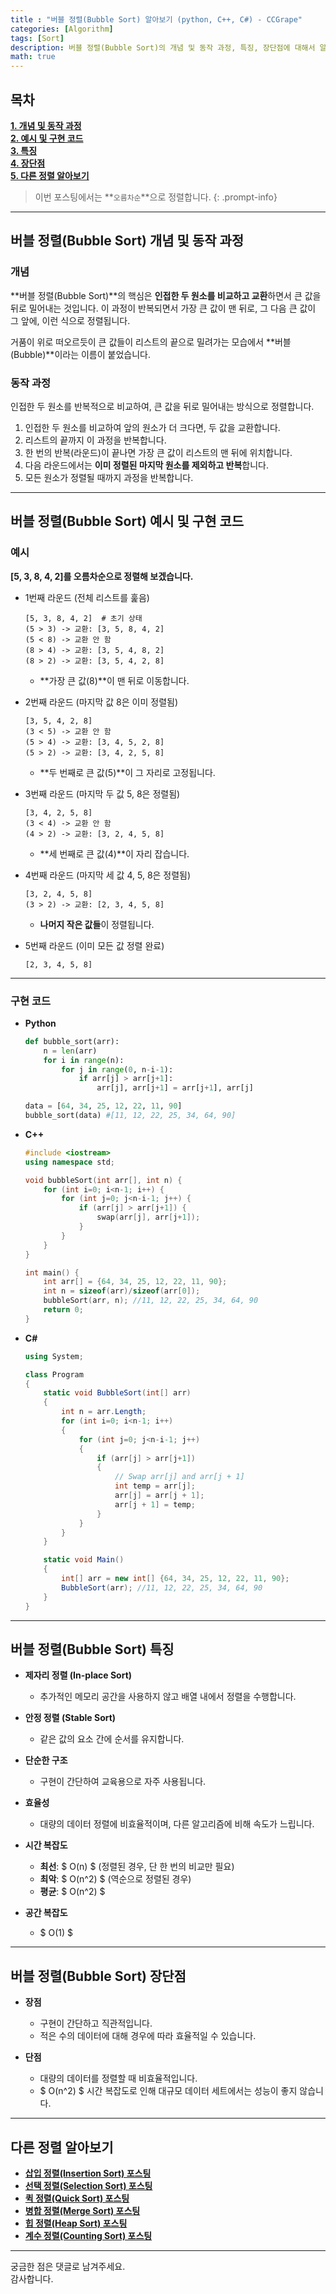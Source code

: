 ```yaml
---
title : "버블 정렬(Bubble Sort) 알아보기 (python, C++, C#) - CCGrape"
categories: [Algorithm]
tags: [Sort]
description: 버블 정렬(Bubble Sort)의 개념 및 동작 과정, 특징, 장단점에 대해서 알아봅니다. Python, C++, C#으로 예시코드를 구현합니다.
math: true
---
```


## 목차
**[1. 개념 및 동작 과정](#버블-정렬bubble-sort-개념-및-동작-과정)<br/>**
**[2. 예시 및 구현 코드](#버블-정렬bubble-sort-예시-및-구현-코드)<br/>**
**[3. 특징](#버블-정렬bubble-sort-특징)<br/>**
**[4. 장단점](#버블-정렬bubble-sort-장단점)<br/>**
**[5. 다른 정렬 알아보기](#다른-정렬-알아보기)<br/>**

> 이번 포스팅에서는 **`오름차순`**으로 정렬합니다.
{: .prompt-info}

---
## **버블 정렬(Bubble Sort) 개념 및 동작 과정**

### **개념** 

**버블 정렬(Bubble Sort)**의 핵심은 **인접한 두 원소를 비교하고 교환**하면서 큰 값을 뒤로 밀어내는 것입니다. 
이 과정이 반복되면서 가장 큰 값이 맨 뒤로, 그 다음 큰 값이 그 앞에, 이런 식으로 정렬됩니다.     

거품이 위로 떠오르듯이 큰 값들이 리스트의 끝으로 밀려가는 모습에서 **버블(Bubble)**이라는 이름이 붙었습니다.

### **동작 과정**

인접한 두 원소를 반복적으로 비교하여, 큰 값을 뒤로 밀어내는 방식으로 정렬합니다. 

1. 인접한 두 원소를 비교하여 앞의 원소가 더 크다면, 두 값을 교환합니다.
2. 리스트의 끝까지 이 과정을 반복합니다.
3. 한 번의 반복(라운드)이 끝나면 가장 큰 값이 리스트의 맨 뒤에 위치합니다.
4. 다음 라운드에서는 **이미 정렬된 마지막 원소를 제외하고 반복**합니다.
5. 모든 원소가 정렬될 때까지 과정을 반복합니다.

---
## **버블 정렬(Bubble Sort) 예시 및 구현 코드**

### **예시**

**[5, 3, 8, 4, 2]를 오름차순으로 정렬해 보겠습니다.**

- 1번째 라운드 (전체 리스트를 훑음)

    ```
    [5, 3, 8, 4, 2]  # 초기 상태
    (5 > 3) -> 교환: [3, 5, 8, 4, 2]
    (5 < 8) -> 교환 안 함
    (8 > 4) -> 교환: [3, 5, 4, 8, 2]
    (8 > 2) -> 교환: [3, 5, 4, 2, 8]
    ```
    - **가장 큰 값(8)**이 맨 뒤로 이동합니다.

- 2번째 라운드 (마지막 값 8은 이미 정렬됨)

    ```
    [3, 5, 4, 2, 8]
    (3 < 5) -> 교환 안 함
    (5 > 4) -> 교환: [3, 4, 5, 2, 8]
    (5 > 2) -> 교환: [3, 4, 2, 5, 8]
    ```
    - **두 번째로 큰 값(5)**이 그 자리로 고정됩니다.

- 3번째 라운드 (마지막 두 값 5, 8은 정렬됨)

    ```
    [3, 4, 2, 5, 8]
    (3 < 4) -> 교환 안 함
    (4 > 2) -> 교환: [3, 2, 4, 5, 8]
    ```
    - **세 번째로 큰 값(4)**이 자리 잡습니다.

- 4번째 라운드 (마지막 세 값 4, 5, 8은 정렬됨)

    ```
    [3, 2, 4, 5, 8]
    (3 > 2) -> 교환: [2, 3, 4, 5, 8]
    ```
    - **나머지 작은 값들**이 정렬됩니다.

- 5번째 라운드 (이미 모든 값 정렬 완료)

    ```
    [2, 3, 4, 5, 8]
    ```

---
### **구현 코드**     
- **Python**

    ```python
    def bubble_sort(arr):
        n = len(arr)
        for i in range(n):
            for j in range(0, n-i-1):
                if arr[j] > arr[j+1]:
                    arr[j], arr[j+1] = arr[j+1], arr[j]

    data = [64, 34, 25, 12, 22, 11, 90]
    bubble_sort(data) #[11, 12, 22, 25, 34, 64, 90]
    ```

- **C++**

    ```cpp
    #include <iostream>
    using namespace std;

    void bubbleSort(int arr[], int n) {
        for (int i=0; i<n-1; i++) {
            for (int j=0; j<n-i-1; j++) {
                if (arr[j] > arr[j+1]) {
                    swap(arr[j], arr[j+1]);
                }
            }
        }
    }

    int main() {
        int arr[] = {64, 34, 25, 12, 22, 11, 90};
        int n = sizeof(arr)/sizeof(arr[0]);
        bubbleSort(arr, n); //11, 12, 22, 25, 34, 64, 90
        return 0;
    }
    ```

- **C#**

    ```csharp
    using System;

    class Program
    {
        static void BubbleSort(int[] arr)
        {
            int n = arr.Length;
            for (int i=0; i<n-1; i++)
            {
                for (int j=0; j<n-i-1; j++)
                {
                    if (arr[j] > arr[j+1])
                    {
                        // Swap arr[j] and arr[j + 1]
                        int temp = arr[j];
                        arr[j] = arr[j + 1];
                        arr[j + 1] = temp;
                    }
                }
            }
        }

        static void Main()
        {
            int[] arr = new int[] {64, 34, 25, 12, 22, 11, 90};
            BubbleSort(arr); //11, 12, 22, 25, 34, 64, 90
        }
    }
    ```

---
## **버블 정렬(Bubble Sort) 특징**

- **제자리 정렬 (In-place Sort)** 
    - 추가적인 메모리 공간을 사용하지 않고 배열 내에서 정렬을 수행합니다.

- **안정 정렬 (Stable Sort)** 
    - 같은 값의 요소 간에 순서를 유지합니다.

- **단순한 구조** 
    - 구현이 간단하여 교육용으로 자주 사용됩니다.

- **효율성**
    - 대량의 데이터 정렬에 비효율적이며, 다른 알고리즘에 비해 속도가 느립니다. 

- **시간 복잡도**
    - **최선**: $ O(n) $ (정렬된 경우, 단 한 번의 비교만 필요)
    - **최악**: $ O(n^2) $ (역순으로 정렬된 경우)
    - **평균**: $ O(n^2) $

- **공간 복잡도**
   - $ O(1) $

---
## **버블 정렬(Bubble Sort) 장단점**

- **장점**
    - 구현이 간단하고 직관적입니다.
    - 적은 수의 데이터에 대해 경우에 따라 효율적일 수 있습니다.

- **단점**
    - 대량의 데이터를 정렬할 때 비효율적입니다.
    - $ O(n^2) $ 시간 복잡도로 인해 대규모 데이터 세트에서는 성능이 좋지 않습니다.

---
## 다른 정렬 알아보기
- **[삽입 정렬(Insertion Sort) 포스팅](https://cottoncandygrape.github.io/posts/Algorithm-Insertion-Sort/)**
- **[선택 정렬(Selection Sort) 포스팅](https://cottoncandygrape.github.io/posts/Algorithm-Selection-Sort/)**
- **[퀵 정렬(Quick Sort) 포스팅](https://cottoncandygrape.github.io/posts/Algorithm-Quick-Sort/)**
- **[병합 정렬(Merge Sort) 포스팅](https://cottoncandygrape.github.io/posts/Algorithm-Merge-Sort/)**
- **[힙 정렬(Heap Sort) 포스팅](https://cottoncandygrape.github.io/posts/Algorithm-Heap-Sort/)**
- **[계수 정렬(Counting Sort) 포스팅](http://localhost:4000/posts/Algorithm-Counting-Sort/)**

---
궁금한 점은 댓글로 남겨주세요.      
감사합니다.
